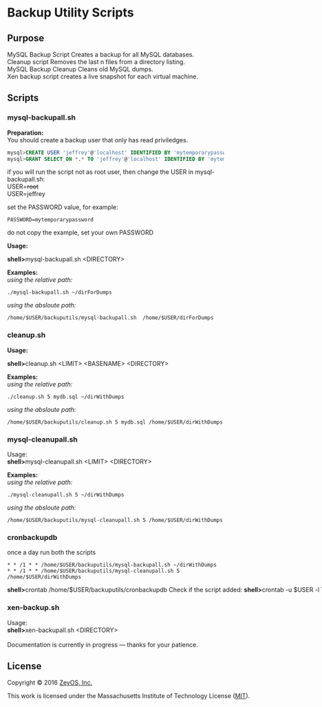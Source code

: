 Backup Utility Scripts
======================

Purpose
-------
MySQL Backup Script Creates a backup for all MySQL databases.<br>
Cleanup script Removes the last n files from a directory listing.<br>
MySQL Backup Cleanup Cleans old MySQL dumps.<br>
Xen backup script creates a live snapshot for each virtual machine.<br>

Scripts
------
### mysql-backupall.sh ###
**Preparation:**<br>
You should create a backup user that only has read priviledges.<br>
```sql
mysql>CREATE USER 'jeffrey'@'localhost' IDENTIFIED BY 'mytemporarypassword';
mysql>GRANT SELECT ON *.* TO 'jeffrey'@'localhost' IDENTIFIED BY 'mytemporarypassword';
```
if you will run the script not as root user, then change the USER in mysql-backupall.sh:<br>
USER=<nobr>~~root~~<br>
USER=jeffrey

set the PASSWORD value, for example:
```
PASSWORD=mytemporarypassword
```
do not copy the example, set your own PASSWORD

**Usage:**<br>

<b>shell></b>mysql-backupall.sh \<DIRECTORY>

**Examples:**<br>
*using the relative path:*
```
./mysql-backupall.sh ~/dirForDumps
```
*using the absloute path:*
```
/home/$USER/backuputils/mysql-backupall.sh  /home/$USER/dirForDumps
```
### cleanup.sh ###
**Usage:**<br>

<b>shell></b>cleanup.sh \<LIMIT> \<BASENAME> \<DIRECTORY>

**Examples:**<br>
*using the relative path:*
```
./cleanup.sh 5 mydb.sql ~/dirWithDumps
```
*using the absloute path:*
```
/home/$USER/backuputils/cleanup.sh 5 mydb.sql /home/$USER/dirWithDumps
```
### mysql-cleanupall.sh ###
Usage:<br>
<b>shell></b>mysql-cleanupall.sh \<LIMIT> \<DIRECTORY>

**Examples:**<br>
*using the relative path:*
```
./mysql-cleanupall.sh 5 ~/dirWithDumps
```
*using the absloute path:*
```
/home/$USER/backuputils/mysql-cleanupall.sh 5 /home/$USER/dirWithDumps
```

###  cronbackupdb ###
once a day run both the scripts
```
* * /1 * * /home/$USER/backuputils/mysql-backupall.sh ~/dirWithDumps
* * /1 * * /home/$USER/backuputils/mysql-cleanupall.sh 5 /home/$USER/dirWithDumps
```
<b>shell></b>crontab /home/$USER/backuputils/cronbackupdb
Check if the script added:
<b>shell></b>crontab -u $USER -l
To delete a file, use the command crontab -r
To edit: crontab -e
### xen-backup.sh ###
Usage:<br>
<b>shell></b>xen-backupall.sh \<DIRECTORY>
<br><br>
Documentation is currently in progress — thanks for your patience.

License
-------

Copyright © 2016 [ZeyOS, Inc.](http://www.zeyos.com)

This work is licensed under the Massachusetts Institute of Technology License ([MIT](http://opensource.org/licenses/MIT)).

